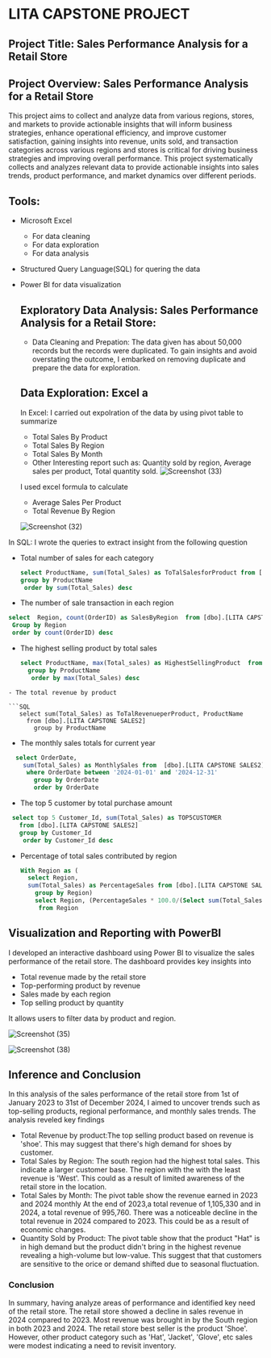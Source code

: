 # LITA CAPSTONE PROJECT

## Project Title: Sales Performance Analysis for a Retail Store
  
## Project Overview: Sales Performance Analysis for a Retail Store
This project aims to collect and analyze data from various regions, stores, and markets to provide actionable insights that will inform business strategies, enhance operational efficiency, and improve customer satisfaction, gaining insights into revenue, units sold, and transaction categories across various regions and stores is critical for driving business strategies and improving overall performance. This project systematically collects and analyzes relevant data to provide actionable insights into sales trends, product performance, and market dynamics over different periods.

## Tools:
- Microsoft Excel
   - For data cleaning
   - For data exploration
   -  For data analysis
- Structured Query Language(SQL) for quering the data
- Power BI for data visualization
  
  ## Exploratory Data Analysis: Sales Performance Analysis for a Retail Store:
  - Data Cleaning and Prepation: The data given has about 50,000 records but the records were duplicated. To gain insights and avoid overstating the outcome, I embarked on removing duplicate and prepare the data for exploration.
  ## Data Exploration: Excel a
  In Excel: I carried out expolration of the data by using pivot table to summarize
   
    - Total Sales By Product
    - Total Sales By Region
    - Total Sales By Month
    -  Other Interesting report such as: Quantity sold by region, Average sales per product, Total quantity sold. 
  ![Screenshot (33)](https://github.com/user-attachments/assets/160f11de-af36-4992-8bf7-95fcae5e5e58)      

  I used excel formula to calculate 
  
   - Average Sales Per Product
   - Total Revenue By Region
   
    ![Screenshot (32)](https://github.com/user-attachments/assets/58961657-7b9b-4591-a44a-47e28e8270fe)

    
In SQL: I wrote the queries to extract insight from the  following question

- Total number of sales for each category

  ```SQL
  select ProductName, sum(Total_Sales) as ToTalSalesforProduct from [dbo].[LITA CAPSTONE SALES2]
  group by ProductName
   order by sum(Total_Sales) desc
  ```
- The number of sale transaction in each region
```SQL
select  Region, count(OrderID) as SalesByRegion  from [dbo].[LITA CAPSTONE SALES2]
 Group by Region
 order by count(OrderID) desc
```
- The highest selling product by total sales

  ```SQL
  select ProductName, max(Total_sales) as HighestSellingProduct  from [dbo].[LITA CAPSTONE SALES2]
    group by ProductName
     order by max(Total_Sales) desc
```
- The total revenue by product

```SQL
   select sum(Total_Sales) as ToTalRevenueperProduct, ProductName
     from [dbo].[LITA CAPSTONE SALES2]
       group by ProductName
```
- The monthly sales totals for current year

 ```SQL
   select OrderDate,
     sum(Total_Sales) as MonthlySales from  [dbo].[LITA CAPSTONE SALES2]
      where OrderDate between '2024-01-01' and '2024-12-31'
        group by OrderDate 
        order by OrderDate
```
- The top 5 customer by total purchase amount

 ```SQL
  select top 5 Customer_Id, sum(Total_Sales) as TOP5CUSTOMER
    from [dbo].[LITA CAPSTONE SALES2]
    group by Customer_Id
     order by Customer_Id desc
```
- Percentage of total sales contributed by region

  ```SQL
  With Region as (
    select Region,
    sum(Total_Sales) as PercentageSales from [dbo].[LITA CAPSTONE SALES2]
      group by Region)
      select Region, (PercentageSales * 100.0/(Select sum(Total_Sales) from [dbo].[LITA CAPSTONE SALES2])) as PercentageSales 
       from Region
  ```
  
## Visualization and Reporting with PowerBI

I developed an interactive dashboard using Power BI to visualize the sales performance of the retail store. The dashboard provides key insights into 
- Total revenue made by the retail store
- Top-performing product by revenue
- Sales made by each region
- Top selling product by quantity

 It allows users to filter data by product and region.
 
![Screenshot (35)](https://github.com/user-attachments/assets/8e6e26e0-a6e6-4d3a-b11b-08bc5540063f)






![Screenshot (38)](https://github.com/user-attachments/assets/cca2ba3f-6d70-4fab-b1a7-97e45ed2b98d)

 ## Inference and Conclusion
 In this analysis of the sales performance of the retail store from 1st of January  2023 to 31st of December 2024, I aimed to uncover trends such as top-selling products, regional performance, and monthly sales trends. The analysis reveled key findings 

 - Total Revenue by product:The top selling product based on revenue is 'shoe'. This may suggest that there's high demand for shoes by customer.
 - Total Sales by Region: The south region had the highest total sales. This indicate a larger customer base. The region with the with the least revenue is 'West'. This could as a result of limited awareness of the retail store in the location.
 - Total Sales by Month: The pivot table show the revenue earned in 2023 and 2024 monthly  At the end of 2023,a total revenue of 1,105,330 and in 2024, a total revenue of 995,760. There was a noticeable decline in the total revenue in 2024 compared to 2023. This could be as a result of economic changes.
- Quantity Sold by Product: The pivot table show that the product "Hat" is in high demand but the product didn't bring in the highest revenue revealing a high-volume but low-value. This suggest that that customers are sensitive to the orice or demand shifted due to seasonal fluctuation.
### Conclusion 
In summary, having analyze areas of performance and identified key need of the retail store. The retail store showed a decline in sales revenue in 2024 compared to 2023. Most revenue was brought in by the South region in both 2023 and 2024. The retail store best seller is the product 'Shoe'. However, other product category such as 'Hat', 'Jacket', 'Glove', etc sales were modest indicating a need to revisit inventory.
 
 

 









